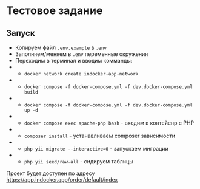 # Тестовое задание

## Запуск
* Копируем файл `.env.example` в `.env`
* Заполняем/меняем в `.env` переменные окружения
* Переходим в терминал и вводим комманды:
* * `docker network create indocker-app-network`
* * `docker compose -f docker-compose.yml -f dev.docker-compose.yml build`
* * `docker compose -f docker-compose.yml -f dev.docker-compose.yml up -d`
* * `docker compose exec apache-php bash` - входим в контейенр c PHP
* * `composer install` - устанавливаем composer зависимости
* * `php yii migrate --interactive=0` - запускаем миграции
* * `php yii seed/raw-all` - сидируем таблицы

Проект будет доступен по адресу https://app.indocker.app/order/default/index
